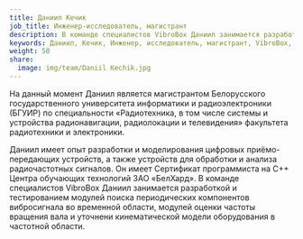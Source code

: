 ```yaml
---
title: Даниил Кечик
job_title: Инженер-исследователь, магистрант
description: В команде специалистов VibroBox Даниил занимается разработкой и тестированием модулей поиска периодических компонентов вибросигнала во временной области, модулей оценки частоты вращения вала и уточнени кинематической модели оборудования в частотной области.
keywords: Даниил, Кечик, Инженер, исследователь, магистрант, VibroBox, Вибробокс
weight: 50
share:
  image: img/team/Daniil Kechik.jpg
---
```

На данный момент Даниил является магистрантом Белорусского государственного университета информатики и радиоэлектроники (БГУИР) по специальности «Радиотехника, в том числе системы и устройства радионавигации, радиолокации и телевидения» факультета радиотехники и электроники.

Даниил имеет опыт разработки и моделирования цифровых приёмо-передающих устройств, а также устройств для обработки и анализа радиочастотных сигналов. Он имеет Сертификат программиста на С++ Центра обучающих технологий ЗАО «БелХард». В команде специалистов VibroBox Даниил занимается разработкой и тестированием модулей поиска периодических компонентов вибросигнала во временной области, модулей оценки частоты вращения вала и уточнени кинематической модели оборудования в частотной области.
